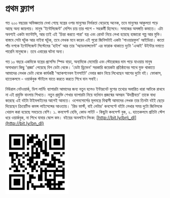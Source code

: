 # প্রথম ফ্ল্যাপ

গত ২০০ বছরের অভিজ্ঞতায় দেখা গেছে যন্ত্রের ওপর মানুষের নির্ভরতা বেড়েছে অনেক, তবে মানুষের আকুলতা পড়ে আছে অন্য জায়গায়। মানুষ 'ইন্টেলিজেন্ট' মেশিন চায় তার পাশে - সহকর্মী হিসেবে। সমাজের অসঙ্গতি কমাতে। এটা অবশ্যই একটা ফ্যান্টাসি, আর তাই এই 'চিন্তা করতে পারা' যন্ত্র এবং রোবট নিয়ে লেখা হয়েছে হাজারো গল্প আর মুভি। বাস্তবে সেটা ঘটুক আর নাইবা ঘটুক, তবে লেখক মনে করেন এই পুরো জিনিসটাই একটা 'পাওয়ারফুল' আইডিয়া। কতো পাঁচ দশকে ইন্টেলিজেন্ট সিস্টেমের 'হাইপ' আর তার 'অ্যাডভান্সমেন্ট' এর ফারাক থাকাতে দুটো 'এআই' উইন্টার দমাতে পারেনি মানুষকে। তবে এবারের ঘটনা অন্য। 

গত ১০ বছরে একদিকে যন্ত্রের প্রসেসিং স্পিড বাড়া, অন্যদিকে মেমোরি এবং স্টোরেজের দাম পড়ে যাওয়ায় মানুষ অসাধারণ কিছু 'প্রজ্ঞা' পেয়েছে বিগ ডেটা থেকে। 'ডেটা ড্রিভেন' সরকারি কয়েকটা প্রতিষ্ঠানের সাথে যুক্ত থাকাতে আমাদের লেখক ডেটা থেকে কার্যকরী 'অ্যাকশনেবল ইনসাইট' নেবার জ্ঞান নিয়ে লিখেছেন আগের দুটো বই। ফোকাস, হাতেকলমে - ওয়ার্কবুক স্টাইলে যাতে করতে করতে শিখে যান সবাই। 

নিউরাল নেটওয়ার্ক, ডিপ লার্নিং ব্যাপারটা আমাদের জন্য নতুন হলেও ইন্টারনেট যুগের তথ্যের অবারিত ধারা আটকে রাখবে না এই প্রযুক্তি বাংলায় শিখতে। নতুন প্রযুক্তি শেখার ব্যাপারটা নিয়ে বর্তমান প্রজন্মের অসম্ভব 'উদগ্রীবতা' তাকে বাধ্য করেছে এই বইটা টাইমলাইনের আগেই আনতে। ওপেনসোর্সের মূলমন্ত্রে বিশ্বাসী আমাদের লেখক তার তিনটা বইই ছেড়ে দিয়েছেন ক্রিয়েটিভ কমন্স লাইসেন্সের আওতায়। 'রিড ফার্স্ট, বাই লেটার' কনসেপ্টে বইটা লেখার সময় দুটো জিনিসকে খেয়াল করা হয়েছে সবচেয়ে বেশি। ১. কনসেপ্ট হেভি, কোড লাইট - কিছুটা কনসেপ্ট বুক, ২. হাতেকলমে প্রতিটা স্টেপ ধরে ওয়ার্কবুক, না শিখে যাবার স্কোপ কম। বইয়ের অনলাইন লিংক: [http://bit.ly/bn\_dl](http://bit.ly/bn_dl)     

![&#x9AC;&#x987;&#x9DF;&#x9C7;&#x9B0; &#x9B2;&#x9BF;&#x982;&#x995;&#x9C7;&#x9B0; &#x995;&#x9BF;&#x989;&#x986;&#x9B0; &#x995;&#x9CB;&#x9A1;](../.gitbook/assets/qrcode1.png)

      

